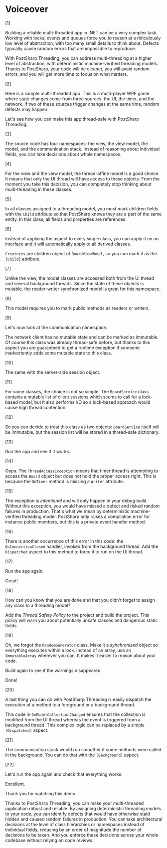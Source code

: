 # Voiceover

[1]

Building a reliable multi-threaded app in .NET can be a very complex task. Working with locks, 
events and queues force you to reason at a ridiculously low level of abstraction, with too many
small details to think about. Defects typically cause random errors that are impossible to reproduce.
 
With PostSharp Threading, you can address multi-threading at a higher level of abstraction, 
with deterministic machine-verified threading models. Thanks to PostSharp, your code will be cleaner,
you will avoid random errors, and you will get more time to focus on what matters.

[2]

Here is a sample multi-threaded app. This is a multi-player WPF game where state changes come
from three sources: the UI, the timer, and the network. If two of these sources trigger changes
 at the same time, random defects may happen.

Let's see how you can make this app thread-safe with PostSharp Threading.

[3]

The source code has four namespaces: the view, the view model, the model, and the communication stack. 
Instead of reasoning about individual fields, you can take decisions about whole namespaces.

[4]

For the view and the view model, the thread-affine model is a good choice. It means that only
the UI thread will have access to these objects. From the moment you take this decision, you can
completely stop thinking about multi-threading in these classes.

[5] 

In all classes assigned to a threading model, you must mark children fields with the `Child` attribute
so that PostSharp knows they are a part of the same entity. In this class, all fields and properties
are references.


[6]

Instead of applying the aspect to every single class, you can apply it on an interface and it
will automatically apply to all derived classes.

`Creatures` are children object of `BoardViewModel`, so you can mark it as the `[Child]` attribute.


[7]

Unlike the view, the model classes are accessed both from the UI thread and several background
threads. Since the state of these objects is mutable, the reader-writer synchronized model is great
for this namespace. 

[8]

This model requires you to mark public methods as readers or writers.

[9]

Let's now look at the communication namespace.

The network client has no mutable state and can be marked as immutable. Of course this class
was already thread-safe before, but thanks to this aspect you are guaranteed to get a runtime exception 
if someone inadvertently adds some mutable state to this class.

[10]

The same with the server-side session object.

[11]

For some classes, the choice is not so simple. The `BoardService` class contains a mutable list of 
client sessions which seems to call for a lock-based model, but it also performs I/O so a lock-based approach 
would cause high thread contention. 

[12]

So you can decide to treat this class as two objects: `BoardService`
itself will be immutable, but the session list will be stored in a thread-safe dictionary. 

[13]

Run the app and see if it works.

[14]

Oops. The `ThreadAccessException` means that timer thread is attempting to access the `Board` object but does
not hold the proper access right. This is because the `OnTimer` method is missing a `Writer` attribute. 

[15]

The exception is _intentional_ and will only happen in your debug build. Without
this exception, you would have missed a defect and risked random failures in production. That's what
we mean by deterministic machine-verified threading model. PostSharp only raises a compilation error 
for instance public members, but this is a private event handler method.

[16]

There is another occurrence of this error in this code: the `OnConnectionClosed` handler, invoked
from the background thread. Add the `Dispatched` aspect to this method to force it to run on the UI thread.

[17]

Run the app again.

Great! 

[18]

How can you know that you are done and that you didn't forget to assign any class to a threading model?

Add the _Thread Safety Policy_ to the project and build the project. This policy will warn you
about potentially unsafe classes and dangerous static fields.

[19]

Oh, we forgot the `RandomGenerator` class. Make it a _synchronized_ object so everything executes within a lock.
Instead of an array, use an `ImmutableArray` wherever you can. It makes it easier to reason about your code.

Build again to see if the warnings disappeared.

Done!

[20]

A last thing you can do with PostSharp Threading is easily dispatch the execution of a method to
a foreground or a background thread.

This code in `OnModelCollectionChanged` ensures that the collection is modified from the UI thread whereas 
the event is triggered from a background thread. This complex logic can be replaced by a simple `[Dispatched]` aspect.

[21]

The communication stack would run smoother if some methods were called in the background. You can do that with the `[Background]`
aspect.

[22]

Let's run the app again and check that everything works.

Excellent.

Thank you for watching this demo.

Thanks to PostSharp Threading, you can make your multi-threaded application robust and reliable. By assigning 
deterministic threading models to your code, you can identify defects that would have otherwise staid hidden and
caused random failures in production. You can take architectural decisions at the level of class hierarchies or namespaces
instead of individual fields, reducing by an order of magnitude the number of decisions to be taken. And you enforce these
 decisions across your whole codebase without relying on code reviews. 



 

 





 

  
